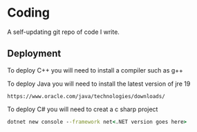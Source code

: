 
# Coding

A self-updating git repo of code I write.



## Deployment

To deploy C++ you will need to install  a compiler such as g++

To deploy Java you will need to install the latest version of jre 19

```link
https://www.oracle.com/java/technologies/downloads/
```

To deploy C# you will need to creat a c sharp project

```cmd
dotnet new console --framework net<.NET version goes here>
```

